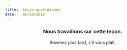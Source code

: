 ```yaml
---
title:  Leçon quotidienne
date:   06/10/2018
---
```


### <center>Nous travaillons sur cette leçon.</center>
<center>Revenez plus tard, s'il vous plaît.</center>
